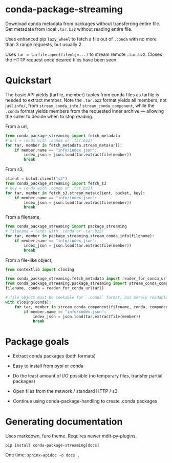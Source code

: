 # conda-package-streaming

Download conda metadata from packages without transferring entire file. Get
metadata from local `.tar.bz2` without reading entire file.

Uses enhanced pip `lazy_wheel` to fetch a file out of `.conda` with no more than
3 range requests, but usually 2.

Uses `tar = tarfile.open(fileobj=...)` to stream remote `.tar.bz2`. Closes the
HTTP request once desired files have been seen.

# Quickstart

The basic API yields (tarfile, member) tuples from conda files as tarfile is
needed to extract member. Note the `.tar.bz2` format yields all members, not
just `info/`, from `stream_conda_info` / `stream_conda_component`, while the
`.conda` format yields members from the requested inner archive — allowing the
caller to decide when to stop reading.

From a url,
```python
from conda_package_streaming import fetch_metadata
# url = (ends with .conda or .tar.bz2)
for tar, member in fetch_metadata.stream_meta(url):
    if member.name == "info/index.json":
        index_json = json.load(tar.extractfile(member))
        break
```

From s3,
```python
client = boto3.client("s3")
from conda_package_streaming import fetch_s3
# key = (ends with .conda or .tar.bz2)
for tar, member in fetch_s3.stream_meta(client, bucket, key):
    if member.name == "info/index.json":
        index_json = json.load(tar.extractfile(member))
        break
```

From a filename,
```python
from conda_package_streaming import package_streaming
# filename = (ends with .conda or .tar.bz2)
for tar, member in package_streaming.stream_conda_info(filename):
    if member.name == "info/index.json":
        index_json = json.load(tar.extractfile(member))
        break
```

From a file-like object,
```python
from contextlib import closing

from conda_package_streaming.fetch_metadata import reader_for_conda_url
from conda_package_streaming.package_streaming import stream_conda_component
filename, conda = reader_for_conda_url(url)

# file object must be seekable for `.conda` format, but merely readable for `.tar.bz2`
with closing(conda):
    for tar, member in stream_conda_component(filename, conda, component="info"):
        if member.name == "info/index.json":
            index_json = json.load(tar.extractfile(member))
            break
```

# Package goals

* Extract conda packages (both formats)
* Easy to install from pypi or conda
* Do the least amount of I/O possible (no temporary files, transfer partial packages)
* Open files from the network / standard HTTP / s3

* Continue using conda-package-handling to create .conda packages

# Generating documentation

Uses markdown, furo theme. Requires newer mdit-py-plugins.

`pip install conda-package-streaming[docs]`

One time:
`sphinx-apidoc -o docs .`

